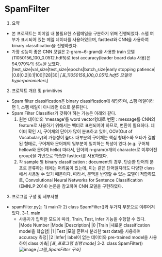 # SpamFilter
1. 요약
  - 본 프로젝트는 이메일 내 불필요한 스팸메일을 구분하기 위해 진행되었다. 스팸 여부가 표시되어 있는 메일 데이터를 사용하였으며, fasttext와 CNN을 사용하여 binary classification을 진행하였다. 
  - 가장 성능이 좋은 CNN 모델은 2-gram~6-gram을 사용한 train 모델(11050156_100_0.0512.hdf5)로 test accuracy(leader board data 사용)은 94.979%의 성능을 보였다.   
    |test_size|val_size|test_size|epochs|batch_size|early stopping patience|
    |0.8|0.2|0.1|100|128|30|
    *[표_11050156_100_0.0512.hdf5 모델의 hyperparameters]*

2. 프로젝트 개요 및 primitives
- Spam filter classification은 binary classification에 해당하며, 스팸 메일이라면 1, 스팸 메일이 아니라면 0으로 분류한다. 
- Spam Filter Classifier가 갖춰야 하는 기능은 아래와 같다.
  1) 원본 데이터의 ‘message’를 word vector형태로 변환 : message를 CNN의 feature로 사용하기 위해서는 벡터로 표현되어야 하므로, 변환이 필요하다. 데이터 확인 시, 구어체의 단어가 많이 분포하고 있어, OOV(Out of Vocabulary)의 가능성이 높다. 대부분의 구어체는 핵심 형태소와 오타가 결합된 형태로, 구어체와 문어체의 일부분이 일치하는 특성이 있다.(e.g. 구어체 hellow와 문어체 hello) 따라서, 단어의 n-gram(n개의 character로 이루어진 group)을 기반으로 학습한 fasttext를 사용하였다.  
  2) 각 sample 별 binary classification : document의 경우, 단순한 단어의 분포로 분류하는 데에는 어려움이 있는데, 이는 같은 단어일지라도 다양한 class에서 사용될 수 있기 때문이다. 따라서, 문맥을 반영할 수 있는 모델이 적합하므로,  Convolutional Neural Networks for Sentence Classification (EMNLP 2014) 논문을 참고하여 CNN 모델을 구현하였다. 

3. 프로그램 구성 및 세부사항
  - spamFilter.py는 1) main과 2) class SpamFilter()와 두가지 부분으로 이루어져 있다. 
    3-1. main
      - 사용자가 입력한 모드에 따라, Train, Test, Infer 기능을 수행할 수 있다. 
        |Mode Number	|Mode	|Description|
        |0	|Train	|새로운 classification model을 학습함|
        |1	|Test	|모델 훈련시 분리한 test data를 사용하여 accuracy 측정|
        |2	|Infer|	label이 없는 데이터와 pre-trained model을 사용하여 class 예측|
*[표_프로그램 실행 mode]*
    3-2. class SpamFilter()
    ![image](https://user-images.githubusercontent.com/62787552/109521364-937b4080-7af0-11eb-9b87-fc590952a3c7.png)
    *[그림_SpamFilter 구조]*

